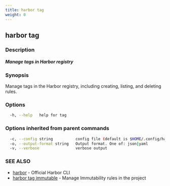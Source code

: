 ```yaml
---
title: harbor tag
weight: 0
---
```

## harbor tag

### Description

##### Manage tags in Harbor registry

### Synopsis

Manage tags in the Harbor registry, including creating, listing, and deleting rules.

### Options

```sh
  -h, --help   help for tag
```

### Options inherited from parent commands

```sh
  -c, --config string          config file (default is $HOME/.config/harbor-cli/config.yaml)
  -o, --output-format string   Output format. One of: json|yaml
  -v, --verbose                verbose output
```

### SEE ALSO

* [harbor](harbor.md)	 - Official Harbor CLI
* [harbor tag immutable](harbor-tag-immutable.md)	 - Manage Immutability rules in the project

